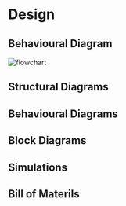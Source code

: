 # Design

## Behavioural Diagram
![flowchart](https://user-images.githubusercontent.com/88921546/144016127-19b965b4-b7ef-4852-97f0-b196e4d10e31.jpg)

## Structural Diagrams

## Behavioural Diagrams

## Block Diagrams

## Simulations

## Bill of Materils



